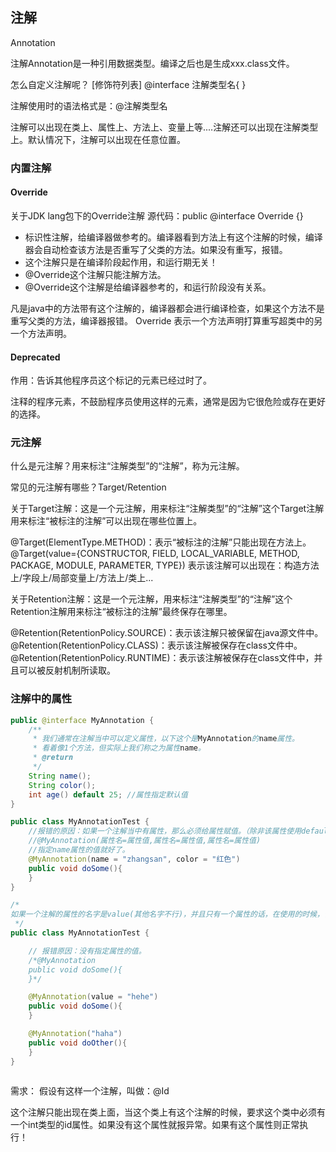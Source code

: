 ## 注解

Annotation

注解Annotation是一种引用数据类型。编译之后也是生成xxx.class文件。

怎么自定义注解呢？ [修饰符列表] @interface 注解类型名{ }

注解使用时的语法格式是：@注解类型名

注解可以出现在类上、属性上、方法上、变量上等....注解还可以出现在注解类型上。默认情况下，注解可以出现在任意位置。

### 内置注解

#### Override

关于JDK lang包下的Override注解
源代码：public @interface Override {}

- 标识性注解，给编译器做参考的。编译器看到方法上有这个注解的时候，编译器会自动检查该方法是否重写了父类的方法。如果没有重写，报错。
- 这个注解只是在编译阶段起作用，和运行期无关！
- @Override这个注解只能注解方法。
- @Override这个注解是给编译器参考的，和运行阶段没有关系。

凡是java中的方法带有这个注解的，编译器都会进行编译检查，如果这个方法不是重写父类的方法，编译器报错。
Override 表示一个方法声明打算重写超类中的另一个方法声明。

#### Deprecated

作用：告诉其他程序员这个标记的元素已经过时了。

注释的程序元素，不鼓励程序员使用这样的元素，通常是因为它很危险或存在更好的选择。

### 元注解

什么是元注解？用来标注“注解类型”的“注解”，称为元注解。

常见的元注解有哪些？Target/Retention

关于Target注解：这是一个元注解，用来标注“注解类型”的“注解”这个Target注解用来标注“被标注的注解”可以出现在哪些位置上。

@Target(ElementType.METHOD)：表示“被标注的注解”只能出现在方法上。
@Target(value={CONSTRUCTOR, FIELD, LOCAL_VARIABLE, METHOD, PACKAGE, MODULE, PARAMETER, TYPE})
表示该注解可以出现在：构造方法上/字段上/局部变量上/方法上/类上...


关于Retention注解：这是一个元注解，用来标注“注解类型”的“注解”这个Retention注解用来标注“被标注的注解”最终保存在哪里。

@Retention(RetentionPolicy.SOURCE)：表示该注解只被保留在java源文件中。
@Retention(RetentionPolicy.CLASS)：表示该注解被保存在class文件中。
@Retention(RetentionPolicy.RUNTIME)：表示该注解被保存在class文件中，并且可以被反射机制所读取。

### 注解中的属性

```java
public @interface MyAnnotation {
    /**
     * 我们通常在注解当中可以定义属性，以下这个是MyAnnotation的name属性。
     * 看着像1个方法，但实际上我们称之为属性name。
     * @return
     */
    String name();
    String color();
    int age() default 25; //属性指定默认值
}

public class MyAnnotationTest {
    //报错的原因：如果一个注解当中有属性，那么必须给属性赋值。（除非该属性使用default指定了默认值。）
    //@MyAnnotation(属性名=属性值,属性名=属性值,属性名=属性值)
    //指定name属性的值就好了。
    @MyAnnotation(name = "zhangsan", color = "红色")
    public void doSome(){
    }
}
```

```java
/*
如果一个注解的属性的名字是value(其他名字不行)，并且只有一个属性的话，在使用的时候，该属性名可以省略。
 */
public class MyAnnotationTest {

    // 报错原因：没有指定属性的值。
    /*@MyAnnotation
    public void doSome(){
    }*/

    @MyAnnotation(value = "hehe")
    public void doSome(){
    }

    @MyAnnotation("haha")
    public void doOther(){
    }
}
```

```java


```

需求：
假设有这样一个注解，叫做：@Id

这个注解只能出现在类上面，当这个类上有这个注解的时候，要求这个类中必须有一个int类型的id属性。如果没有这个属性就报异常。如果有这个属性则正常执行！